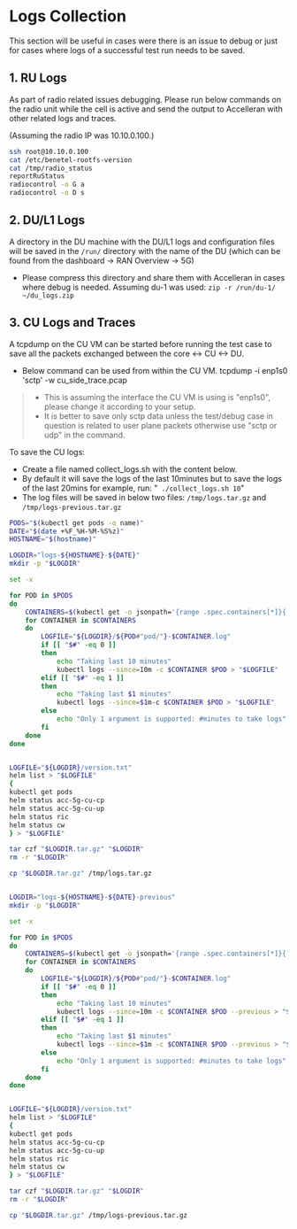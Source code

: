 # Logs Collection

This section will be useful in cases were there is an issue to debug or just for cases where logs of a successful test run needs to be saved.

## 1. RU Logs

As part of radio related issues debugging. Please run below commands on the radio unit while the cell is active and send the output to Accelleran with other related logs and traces.

(Assuming the radio IP was 10.10.0.100.)
```bash
ssh root@10.10.0.100
cat /etc/benetel-rootfs-version
cat /tmp/radio_status
reportRuStatus
radiocontrol -o G a
radiocontrol -o D s
```

## 2. DU/L1 Logs

A directory in the DU machine with the DU/L1 logs and configuration files will be saved in the ```/run/``` directory with the name of the DU (which can be found from the dashboard -> RAN Overview -> 5G)

- Please compress this directory and share them with Accelleran in cases where debug is needed. Assuming du-1 was used: ```zip -r /run/du-1/ ~/du_logs.zip```

## 3. CU Logs and Traces

A tcpdump on the CU VM can be started before running the test case to save all the packets exchanged between the core <-> CU <-> DU.

- Below command can be used from within the CU VM.
tcpdump -i enp1s0 'sctp' -w cu_side_trace.pcap

> - This is assuming the interface the CU VM is using is "enp1s0", please change it according to your setup.
> - It is better to save only sctp data unless the test/debug case in question is related to user plane packets otherwise use "sctp or udp" in the command.

To save the CU logs:

- Create a file named collect_logs.sh with the content below.
- By default it will save the logs of the last 10minutes but to save the logs of the last 20mins for example, run: "``` ./collect_logs.sh 10```"
- The log files will be saved in below two files: ```/tmp/logs.tar.gz``` and ```/tmp/logs-previous.tar.gz```

```bash
PODS="$(kubectl get pods -o name)"
DATE="$(date +%F_%H-%M-%S%z)"
HOSTNAME="$(hostname)"

LOGDIR="logs-${HOSTNAME}-${DATE}"
mkdir -p "$LOGDIR"

set -x

for POD in $PODS
do
    CONTAINERS=$(kubectl get -o jsonpath='{range .spec.containers[*]}{.name}{"\n"}{end}{range .spec.initContainers[*]}{.name}{"\n"}{end}' $POD)
    for CONTAINER in $CONTAINERS
    do
        LOGFILE="${LOGDIR}/${POD#"pod/"}-$CONTAINER.log"
        if [[ "$#" -eq 0 ]]
        then
            echo "Taking last 10 minutes"
            kubectl logs --since=10m -c $CONTAINER $POD > "$LOGFILE"
        elif [[ "$#" -eq 1 ]]
        then
            echo "Taking last $1 minutes"
            kubectl logs --since=$1m-c $CONTAINER $POD > "$LOGFILE"
        else
            echo "Only 1 argument is supported: #minutes to take logs"
        fi
    done
done


LOGFILE="${LOGDIR}/version.txt"
helm list > "$LOGFILE"
{
kubectl get pods
helm status acc-5g-cu-cp
helm status acc-5g-cu-up
helm status ric
helm status cw
} > "$LOGFILE"

tar czf "$LOGDIR.tar.gz" "$LOGDIR"
rm -r "$LOGDIR"

cp "$LOGDIR.tar.gz" /tmp/logs.tar.gz


LOGDIR="logs-${HOSTNAME}-${DATE}-previous"
mkdir -p "$LOGDIR"

set -x

for POD in $PODS
do
    CONTAINERS=$(kubectl get -o jsonpath='{range .spec.containers[*]}{.name}{"\n"}{end}{range .spec.initContainers[*]}{.name}{"\n"}{end}' $POD)
    for CONTAINER in $CONTAINERS
    do
        LOGFILE="${LOGDIR}/${POD#"pod/"}-$CONTAINER.log"
        if [[ "$#" -eq 0 ]]
        then
            echo "Taking last 10 minutes"
            kubectl logs --since=10m -c $CONTAINER $POD --previous > "$LOGFILE"
        elif [[ "$#" -eq 1 ]]
        then
            echo "Taking last $1 minutes"
            kubectl logs --since=$1m -c $CONTAINER $POD --previous > "$LOGFILE"
        else
            echo "Only 1 argument is supported: #minutes to take logs"
        fi
    done
done


LOGFILE="${LOGDIR}/version.txt"
helm list > "$LOGFILE"
{
kubectl get pods
helm status acc-5g-cu-cp
helm status acc-5g-cu-up
helm status ric
helm status cw
} > "$LOGFILE"

tar czf "$LOGDIR.tar.gz" "$LOGDIR"
rm -r "$LOGDIR"

cp "$LOGDIR.tar.gz" /tmp/logs-previous.tar.gz
```
